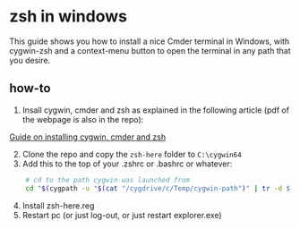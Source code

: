 # zsh in windows

This guide shows you how to install a nice Cmder terminal in Windows,
with cygwin-zsh and a context-menu button to open the terminal in
any path that you desire.

## how-to

1. Insall cygwin, cmder and zsh as explained in the following article
 (pdf of the webpage is also in the repo):

[Guide on installing cygwin, cmder and zsh](https://dev.to/zinox9/installing-zsh-on-windows-37em)

2. Clone the repo and copy the `zsh-here` folder to `C:\cygwin64`
3. Add this to the top of your .zshrc or .bashrc or whatever:

```bash
    # cd to the path cygwin was launched from
    cd "$(cygpath -u "$(cat "/cygdrive/c/Temp/cygwin-path")" | tr -d $'\r')"
```

4. Install zsh-here.reg
5. Restart pc (or just log-out, or just restart explorer.exe)
